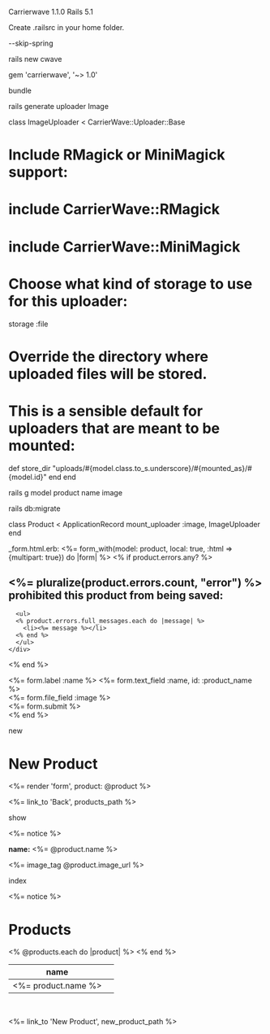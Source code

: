 Carrierwave 1.1.0
Rails 5.1

Create .railsrc in your home folder.

--skip-spring

rails new cwave

gem 'carrierwave', '~> 1.0'

bundle

rails generate uploader Image

class ImageUploader < CarrierWave::Uploader::Base

  # Include RMagick or MiniMagick support:
  # include CarrierWave::RMagick
  # include CarrierWave::MiniMagick

  # Choose what kind of storage to use for this uploader:
  storage :file

  # Override the directory where uploaded files will be stored.
  # This is a sensible default for uploaders that are meant to be mounted:
  def store_dir
    "uploads/#{model.class.to_s.underscore}/#{mounted_as}/#{model.id}"
  end
end


rails g model product name image


rails db:migrate

class Product < ApplicationRecord
  mount_uploader :image, ImageUploader
end

_form.html.erb:
<%= form_with(model: product, local: true, :html => {multipart: true}) do |form| %>
  <% if product.errors.any? %>
    <div id="error_explanation">
      <h2><%= pluralize(product.errors.count, "error") %> prohibited this product from being saved:</h2>

      <ul>
      <% product.errors.full_messages.each do |message| %>
        <li><%= message %></li>
      <% end %>
      </ul>
    </div>
  <% end %>

  <div class="field">
    <%= form.label :name %>
    <%= form.text_field :name, id: :product_name %>
  </div>
  
  <div class='field'>
    <%= form.file_field :image %>
  </div>
  
  <div class="actions">
    <%= form.submit %>
  </div>
<% end %>

new

<h1>New Product</h1>

<%= render 'form', product: @product %>

<%= link_to 'Back', products_path %>

show

<p id="notice"><%= notice %></p>

<p>
  <strong>name:</strong>
  <%= @product.name %>
</p>

<%= image_tag @product.image_url %>


index

<p id="notice"><%= notice %></p>

<h1>Products</h1>

<table>
  <thead>
    <tr>
      <th>name</th>
      <th colspan="3"></th>
    </tr>
  </thead>

  <tbody>
    <% @products.each do |product| %>
      <tr>
        <td><%= product.name %></td>
      </tr>
    <% end %>
  </tbody>
</table>


<br>

<%= link_to 'New Product', new_product_path %>






